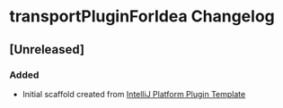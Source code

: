 <!-- Keep a Changelog guide -> https://keepachangelog.com -->

# transportPluginForIdea Changelog

## [Unreleased]
### Added
- Initial scaffold created from [IntelliJ Platform Plugin Template](https://github.com/JetBrains/intellij-platform-plugin-template)
